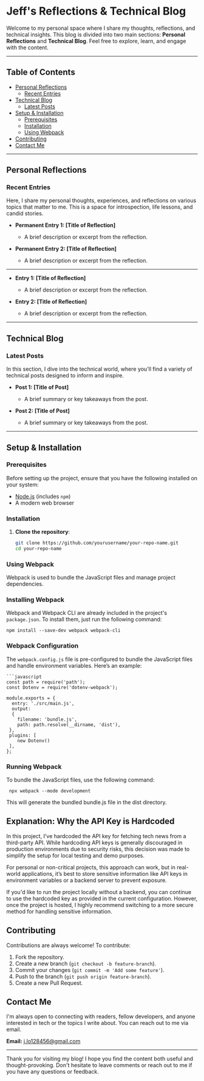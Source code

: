 # Jeff's Reflections & Technical Blog

Welcome to my personal space where I share my thoughts, reflections, and technical insights. This blog is divided into two main sections: **Personal Reflections** and **Technical Blog**. Feel free to explore, learn, and engage with the content. 

---

## Table of Contents

- [Personal Reflections](#personal-reflections)
  - [Recent Entries](#recent-entries)
- [Technical Blog](#technical-blog)
  - [Latest Posts](#latest-posts)
- [Setup & Installation](#setup--installation)
  - [Prerequisites](#prerequisites)
  - [Installation](#installation)
  - [Using Webpack](#using-webpack)
- [Contributing](#contributing)
- [Contact Me](#contact-me)

---

## Personal Reflections

### Recent Entries

Here, I share my personal thoughts, experiences, and reflections on various topics that matter to me. This is a space for introspection, life lessons, and candid stories.
<!-- Added permanent posts with function and local storage to make post persistent -->
  - **Permanent Entry 1: [Title of Reflection]**
    - A brief description or excerpt from the reflection.
  
  - **Permanent Entry 2: [Title of Reflection]**
    - A brief description or excerpt from the reflection.

---

<!-- Add your personal journal entries below as sub-bullets -->

- **Entry 1: [Title of Reflection]**
  - A brief description or excerpt from the reflection.
  
- **Entry 2: [Title of Reflection]**
  - A brief description or excerpt from the reflection.

---

## Technical Blog

### Latest Posts

In this section, I dive into the technical world, where you'll find a variety of technical posts designed to inform and inspire.

<!-- Add your technical blog posts below as sub-bullets -->

- **Post 1: [Title of Post]**
  - A brief summary or key takeaways from the post.
  
- **Post 2: [Title of Post]**
  - A brief summary or key takeaways from the post.

---

## Setup & Installation

### Prerequisites

Before setting up the project, ensure that you have the following installed on your system:

- [Node.js](https://nodejs.org/en/download/) (includes `npm`)
- A modern web browser

### Installation

1. **Clone the repository**:

   ```bash
   git clone https://github.com/yourusername/your-repo-name.git
   cd your-repo-name


 ### Using Webpack

Webpack is used to bundle the JavaScript files and manage project dependencies.

### Installing Webpack

Webpack and Webpack CLI are already included in the project's `package.json`. To install them, just run the following command:
     
   
    npm install --save-dev webpack webpack-cli

### Webpack Configuration

The `webpack.config.js` file is pre-configured to bundle the JavaScript files and handle environment variables. Here’s an example:

    ```javascript
    const path = require('path');
    const Dotenv = require('dotenv-webpack');

    module.exports = {
      entry: './src/main.js',
      output: 
      {
        filename: 'bundle.js',
        path: path.resolve(__dirname, 'dist'),
     },
     plugins: [
        new Dotenv()
     ],
    };

### Running Webpack

To bundle the JavaScript files, use the following command:

     
     npx webpack --mode development

This will generate the bundled bundle.js file in the dist directory.

## Explanation: Why the API Key is Hardcoded
In this project, I've hardcoded the API key for fetching tech news from a third-party API. While hardcoding API keys is generally discouraged in production environments due to security risks, this decision was made to simplify the setup for local testing and demo purposes.

For personal or non-critical projects, this approach can work, but in real-world applications, it’s best to store sensitive information like API keys in environment variables or a backend server to prevent exposure.

If you'd like to run the project locally without a backend, you can continue to use the hardcoded key as provided in the current configuration. However, once the project is hosted, I highly recommend switching to a more secure method for handling sensitive information.

## Contributing

Contributions are always welcome! To contribute:

1. Fork the repository.
2. Create a new branch (`git checkout -b feature-branch`).
3. Commit your changes (`git commit -m 'Add some feature'`).
4. Push to the branch (`git push origin feature-branch`).
5. Create a new Pull Request.

## Contact Me

I'm always open to connecting with readers, fellow developers, and anyone interested in tech or the topics I write about. You can reach out to me via email.

**Email:** [j.lo128456@gmail.com](mailto:j.lo128456@gmail.com)

---

Thank you for visiting my blog! I hope you find the content both useful and thought-provoking. Don't hesitate to leave comments or reach out to me if you have any questions or feedback.


